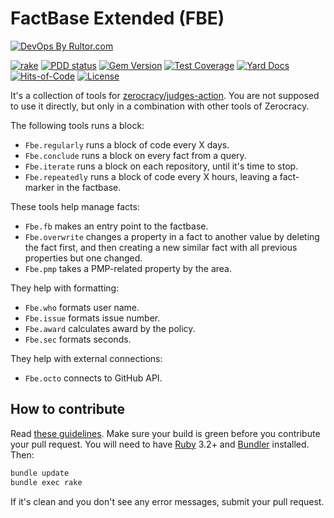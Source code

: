 # FactBase Extended (FBE)

[![DevOps By Rultor.com](http://www.rultor.com/b/zerocracy/fbe)](http://www.rultor.com/p/zerocracy/fbe)

[![rake](https://github.com/zerocracy/fbe/actions/workflows/rake.yml/badge.svg)](https://github.com/zerocracy/fbe/actions/workflows/rake.yml)
[![PDD status](http://www.0pdd.com/svg?name=zerocracy/fbe)](http://www.0pdd.com/p?name=zerocracy/fbe)
[![Gem Version](https://badge.fury.io/rb/fbe.svg)](http://badge.fury.io/rb/fbe)
[![Test Coverage](https://img.shields.io/codecov/c/github/zerocracy/fbe.svg)](https://codecov.io/github/zerocracy/fbe?branch=master)
[![Yard Docs](http://img.shields.io/badge/yard-docs-blue.svg)](http://rubydoc.info/github/zerocracy/fbe/master/frames)
[![Hits-of-Code](https://hitsofcode.com/github/zerocracy/fbe)](https://hitsofcode.com/view/github/zerocracy/fbe)
[![License](https://img.shields.io/badge/license-MIT-green.svg)](https://github.com/zerocracy/fbe/blob/master/LICENSE.txt)

It's a collection of tools for
[zerocracy/judges-action](https://github.com/zerocracy/judges-action).
You are not supposed to use it directly, but only in a combination
with other tools of Zerocracy.

The following tools runs a block:

* `Fbe.regularly` runs a block of code every X days.
* `Fbe.conclude` runs a block on every fact from a query.
* `Fbe.iterate` runs a block on each repository, until it's time to stop.
* `Fbe.repeatedly` runs a block of code every X hours, leaving
a fact-marker in the factbase.

These tools help manage facts:

* `Fbe.fb` makes an entry point to the factbase.
* `Fbe.overwrite` changes a property in a fact to another value by deleting
the fact first, and then creating a new similar fact with all previous
properties but one changed.
* `Fbe.pmp` takes a PMP-related property by the area.

They help with formatting:

* `Fbe.who` formats user name.
* `Fbe.issue` formats issue number.
* `Fbe.award` calculates award by the policy.
* `Fbe.sec` formats seconds.

They help with external connections:

* `Fbe.octo` connects to GitHub API.

## How to contribute

Read
[these guidelines](https://www.yegor256.com/2014/04/15/github-guidelines.html).
Make sure your build is green before you contribute
your pull request. You will need to have
[Ruby](https://www.ruby-lang.org/en/) 3.2+ and
[Bundler](https://bundler.io/) installed. Then:

```bash
bundle update
bundle exec rake
```

If it's clean and you don't see any error messages, submit your pull request.
